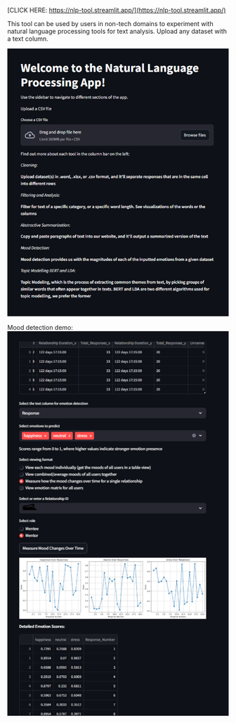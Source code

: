 

[CLICK HERE: https://nlp-tool.streamlit.app/](https://nlp-tool.streamlit.app/)

This tool can be used by users in non-tech domains to experiment with natural language processing tools for text analysis. Upload any dataset with a text column. 

<!-- [![Contributors][contributors-shield]][contributors-url]
[![Forks][forks-shield]][forks-url]
[![Stargazers][stars-shield]][stars-url]
[![Issues][issues-shield]][issues-url]


<p align="center"><img src="https://github.com/tiffchu/NLP_app.svg?label=Views&color=fc8e00&labelColor=000" alt="view-count" /></p> -->

![NLP Tool Demo](images/img2.png)

Mood detection demo:
![NLP Tool Demo](images/img1.png)